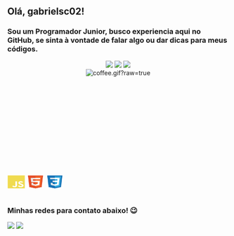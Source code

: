 
 ## Olá, gabrielsc02!

 ### Sou um Programador Junior, busco experiencia aqui no GitHub, se sinta à vontade de falar algo ou dar dicas para meus códigos.
         
<div align="center" dir="auto"=>
   <img src="http://github-profile-summary-cards.vercel.app/api/cards/profile-details?username=gabrielsc02&theme=dark"/>
   <img  src="http://github-profile-summary-cards.vercel.app/api/cards/stats?username=gabrielsc02&theme=dark"/>
   <img  src="http://github-profile-summary-cards.vercel.app/api/cards/repos-per-language?username=gabrielsc02&theme=dark"/>
</div>

<div align="center" dir="auto"=>
   <img alt="coffee.gif?raw=true" src="https://i.pinimg.com/originals/a7/fc/a0/a7fca00bd7513302bed0dd2945777b4f.gif?raw=true" height="225" style="max-width: 100%; display: inline-block;" data-target="animated-image.originalImage">
</div>

<div style="display: inline_block"><br>
  <img align="center" alt="Js" height="30" width="40" src="https://raw.githubusercontent.com/devicons/devicon/master/icons/javascript/javascript-plain.svg">
  <img align="center" alt="HTML" height="30" width="40" src="https://raw.githubusercontent.com/devicons/devicon/master/icons/html5/html5-original.svg">
  <img align="center" alt="CSS" height="30" width="40" src="https://raw.githubusercontent.com/devicons/devicon/master/icons/css3/css3-original.svg">
</div>
 
<br>
 
### Minhas redes para contato abaixo! 😉
 
<div> 
  <a href="https://instagram.com/gabzthefato" target="_blank"><img src="https://img.shields.io/badge/-Instagram-%23E4405F?style=for-the-badge&logo=instagram&logoColor=white" target="_blank"></a>
  <a href = "mailto:gabssantoscamargo02@gmail.com"><img src="https://img.shields.io/badge/-Gmail-%23333?style=for-the-badge&logo=gmail&logoColor=white" target="_blank"></a>
</div>

